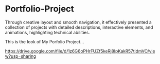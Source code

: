 # Portfolio-Project
Through creative layout and smooth navigation, it effectively presented a collection of projects with detailed descriptions, interactive elements, and animations, highlighting technical abilities.

This is the look of My Porfolio Project...

https://drive.google.com/file/d/1z6G6oPHrFUZf5keRj8IpKakR57tidmVO/view?usp=sharing
